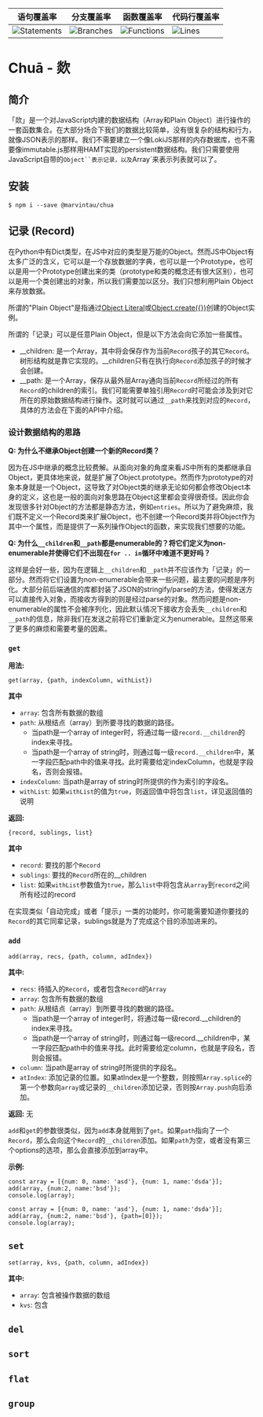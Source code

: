 | 语句覆盖率 | 分支覆盖率 | 函数覆盖率 | 代码行覆盖率 |
| -----------|----------|-----------|-------|
| ![Statements](https://img.shields.io/badge/Coverage-77.57%25-red.svg) | ![Branches](https://img.shields.io/badge/Coverage-67.32%25-red.svg) | ![Functions](https://img.shields.io/badge/Coverage-73.57%25-red.svg) | ![Lines](https://img.shields.io/badge/Coverage-77.94%25-red.svg) |

Chuā - 欻
=========

## 简介

「欻」是一个对JavaScript内建的数据结构（Array和Plain Object）进行操作的一套函数集合。在大部分场合下我们的数据比较简单，没有很复杂的结构和行为，就像JSON表示的那样。我们不需要建立一个像LokiJS那样的内存数据库，也不需要像immutable.js那样用HAMT实现的persistent数据结构。我们只需要使用JavaScript自带的`Object``表示记录，以及`Array`来表示列表就可以了。

## 安装
```
$ npm i --save @marvintau/chua
```

## 记录 (Record)

在Python中有Dict类型，在JS中对应的类型是万能的Object。然而JS中Object有太多广泛的含义，它可以是一个存放数据的字典，也可以是一个Prototype，也可以是用一个Prototype创建出来的类（prototype和类的概念还有很大区别），也可以是用一个类创建出的对象，所以我们需要加以区分。我们只想利用Plain Object来存放数据。

所谓的"Plain Object"是指通过[Object Literal](https://developer.mozilla.org/en-US/docs/Web/JavaScript/Guide/Grammar_and_types#Object_literals)或[Object.create({})](https://developer.mozilla.org/en-US/docs/Web/JavaScript/Reference/Global_Objects/Object/create)创建的Object实例。

所谓的「记录」可以是任意Plain Object，但是以下方法会向它添加一些属性。

* __children: 是一个Array，其中将会保存作为当前`Record`孩子的其它`Record`。树形结构就是靠它实现的。__children只有在执行向`Record`添加孩子的时候才会创建。
* __path: 是一个Array，保存从最外层Array通向当前`Record`所经过的所有`Record`的children的索引。我们可能需要单独引用`Record`时可能会涉及到对它所在的原始数据结构进行操作。这时就可以通过`__path`来找到对应的`Record`，具体的方法会在下面的API中介绍。

### 设计数据结构的思路

**Q: 为什么不继承Object创建一个新的Record类？**

因为在JS中继承的概念比较费解。从面向对象的角度来看JS中所有的类都继承自Object，更具体地来说，就是扩展了Object.prototype。然而作为prototype的对象本身就是一个Object，这导致了对Object类的继承无论如何都会修改Object本身的定义，这也是一般的面向对象思路在Object这里都会变得很奇怪。因此你会发现很多针对Object的方法都是静态方法，例如`entries`。所以为了避免麻烦，我们既不定义一个Record类来扩展Object，也不创建一个Record类并将Object作为其中一个属性，而是提供了一系列操作Object的函数，来实现我们想要的功能。

**Q: 为什么`__children`和`__path`都是enumerable的？将它们定义为non-enumerable并使得它们不出现在`for .. in`循环中难道不更好吗？**

这样是会好一些，因为在逻辑上`__children`和`__path`并不应该作为「记录」的一部分。然而将它们设置为non-enumerable会带来一些问题，最主要的问题是序列化。大部分前后端通信的库都封装了JSON的stringify/parse的方法，使得发送方可以直接传入对象，而接收方得到的则是经过parse的对象。然而问题是non-enumerable的属性不会被序列化，因此默认情况下接收方会丢失`__children`和`__path`的信息，除非我们在发送之前将它们重新定义为enumerable。显然这带来了更多的麻烦和需要考量的因素。


### `get`

**用法:**
```
get(array, {path, indexColumn, withList})
```
**其中**
* `array`:    包含所有数据的数组
* `path`:     从根结点（array）到所要寻找的数据的路径。
  * 当path是一个array of integer时，将通过每一级`record.__children`的index来寻找。
  * 当path是一个array of string时，则通过每一级`record.__children`中，某一字段匹配path中的值来寻找。此时需要给定indexColumn，也就是字段名，否则会报错。
* `indexColumn`:   当path是array of string时所提供的作为索引的字段名。
* `withList`: 如果`withList`的值为`true`，则返回值中将包含`list`，详见返回值的说明

**返回:**
```
{record, sublings, list}
```
**其中**
* `record`:   要找的那个`Record`
* `sublings`: 要找的`Record`所在的__children
* `list`: 如果`withList`参数值为`true`，那么`list`中将包含从`array`到`record`之间所有经过的record

在实现类似「自动完成」或者「提示」一类的功能时，你可能需要知道你要找的`Record`的其它同辈记录，sublings就是为了完成这个目的添加进来的。

### `add`

```
add(array, recs, {path, column, adIndex})
```
**其中:**
* `recs`:     待插入的`Record`，或者包含`Record`的`Array`
* `array`:    包含所有数据的数组
* `path`:     从根结点（array）到所要寻找的数据的路径。
  * 当path是一个array of integer时，将通过每一级record.__children的index来寻找。
  * 当path是一个array of string时，则通过每一级record.__children中，某一字段匹配path中的值来寻找。此时需要给定column，也就是字段名，否则会报错。
* `column`:   当path是array of string时所提供的字段名。
* `atIndex`: 添加记录的位置。如果atIndex是一个整数，则按照`Array.splice`的第一个参数向`array`或记录的`__children`添加记录，否则按`Array.push`向后添加。

**返回:** 无

`add`和`get`的参数很类似，因为`add`本身就用到了`get`。如果`path`指向了一个`Record`，那么会向这个`Record`的`__children`添加。如果`path`为空，或者没有第三个options的选项，那么会直接添加到array中。

**示例:**
```
const array = [{num: 0, name: 'asd'}, {num: 1, name:'dsda'}];
add(array, {num:2, name:'bsd'});
console.log(array);

const array = [{num: 0, name: 'asd'}, {num: 1, name:'dsda'}];
add(array, {num:2, name:'bsd'}, {path=[0]});
console.log(array);
```

## `set`
```
set(array, kvs, {path, column, adIndex})
```

**其中:**
* `array`:  包含被操作数据的数组
* `kvs`:    包含


## `del`
## `sort`
## `flat`
## `group`
